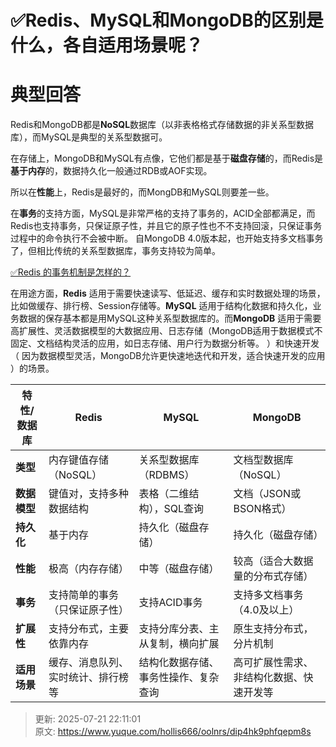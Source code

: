 # ✅Redis、MySQL和MongoDB的区别是什么，各自适用场景呢？

# 典型回答


Redis和MongoDB都是**NoSQL**数据库（以非表格格式存储数据的非关系型数据库），而MySQL是典型的关系型数据可。



在存储上，MongoDB和MySQL有点像，它他们都是基于**磁盘存储**的，而Redis是**基于内存**的，数据持久化一般通过RDB或AOF实现。  



所以在**性能**上，Redis是最好的，而MongDB和MySQL则要差一些。



在**事务**的支持方面，MySQL是非常严格的支持了事务的，ACID全部都满足，而Redis也支持事务，只保证原子性，并且它的原子性也不不支持回滚，只保证事务过程中的命令执行不会被中断。 自MongoDB 4.0版本起，也开始支持多文档事务了，但相比传统的关系型数据库，事务支持较为简单。  



[✅Redis 的事务机制是怎样的？](https://www.yuque.com/hollis666/oolnrs/xxxz79)



在用途方面，**Redis** 适用于需要快速读写、低延迟、缓存和实时数据处理的场景，比如做缓存、排行榜、Session存储等。**MySQL** 适用于结构化数据和持久化，业务数据的保存基本都是用MySQL这种关系型数据库的。而**MongoDB** 适用于需要高扩展性、灵活数据模型的大数据应用、日志存储（MongoDB适用于数据模式不固定、文档结构灵活的应用，如日志存储、用户行为数据分析等。  ）和快速开发（ 因为数据模型灵活，MongoDB允许更快速地迭代和开发，适合快速开发的应用 ）的场景。



| 特性/数据库 | **Redis** | **MySQL** | **MongoDB** |
| --- | --- | --- | --- |
| **类型** | 内存键值存储（NoSQL） | 关系型数据库（RDBMS） | 文档型数据库（NoSQL） |
| **数据模型** | 键值对，支持多种数据结构 | 表格（二维结构），SQL查询 | 文档（JSON或BSON格式） |
| **持久化** | 基于内存 | 持久化（磁盘存储） | 持久化（磁盘存储） |
| **性能** | 极高（内存存储） | 中等（磁盘存储） | 较高（适合大数据量的分布式存储） |
| **事务** | 支持简单的事务（只保证原子性） | 支持ACID事务 | 支持多文档事务（4.0及以上） |
| **扩展性** | 支持分布式，主要依靠内存 | 支持分库分表、主从复制，横向扩展 | 原生支持分布式，分片机制 |
| **适用场景** | 缓存、消息队列、实时统计、排行榜等 | 结构化数据存储、事务性操作、复杂查询 | 高可扩展性需求、非结构化数据、快速开发等 |




> 更新: 2025-07-21 22:11:01  
> 原文: <https://www.yuque.com/hollis666/oolnrs/dip4hk9phfqepm8s>
